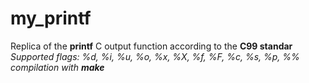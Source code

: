 # my_printf

Replica of the **printf** C output function according to the **C99 standar**\
*Supported flags: %d, %i, %u, %o, %x, %X, %f, %F, %c, %s, %p, %%*\
*compilation with **make***
